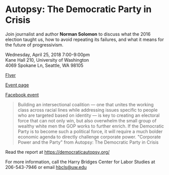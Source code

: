 # Autopsy: The Democratic Party in Crisis

Join journalist and author **Norman Solomon** to discuss what the 2016 election taught us, how to avoid repeating its failures, and what it means for the future of progressivism.

Wednesday, April 25, 2018 7:00-9:00pm<br>
Kane Hall 210, University of Washington<br>
4069 Spokane Ln, Seattle, WA 98105

[Flyer](autopsy-flyer.pdf)

[Event page](https://seattledsa.org/event/talk-norman-solomon-autopsy-democratic-party-crisis/)

[Facebook event](https://www.facebook.com/events/172586046884993/)

> Building an intersectional coalition — one that unites the working class across racial lines while addressing issues specific to people who are targeted based on identity — is key to creating an electoral force that can not only win, but also overwhelm the small group of wealthy white men the GOP works to further enrich. If the Democratic Party is to become such a political force, it will require a much bolder economic agenda to directly challenge corporate power.
> "Corporate Power and the Party" from Autopsy: The Democratic Party in Crisis

Read the report at <https://democraticautopsy.org/>

For more information, call the Harry Bridges Center for Labor Studies at 206-543-7946 or email hbcls@uw.edu
